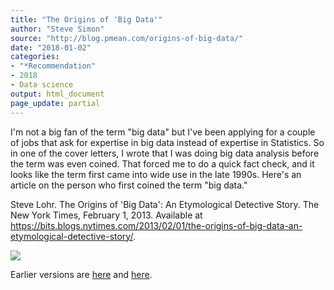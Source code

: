 ```yaml
---
title: "The Origins of 'Big Data'"
author: "Steve Simon"
source: "http://blog.pmean.com/origins-of-big-data/"
date: "2018-01-02"
categories:
- "*Recommendation"
- 2018
- Data science
output: html_document
page_update: partial
---
```


I'm not a big fan of the term "big data" but I've been applying for a
couple of jobs that ask for expertise in big data instead of expertise
in Statistics. So in one of the cover letters, I wrote that I was doing
big data analysis before the term was even coined. That forced me to do
a quick fact check, and it looks like the term first came into wide use
in the late 1990s. Here's an article on the person who first coined the
term "big data."

<!---More--->

Steve Lohr. The Origins of 'Big Data': An Etymological Detective Story.
The New York Times, February 1, 2013. Available at
<https://bits.blogs.nytimes.com/2013/02/01/the-origins-of-big-data-an-etymological-detective-story/>.

![](http://www.pmean.com/new-images/18/origins-of-big-data01.png)




Earlier versions are [here][sim1] and [here][sim2].
 
[sim1]: http://blog.pmean.com/origins-of-big-data/
[sim2]: http://new.pmean.com/origins-of-big-data/
 
